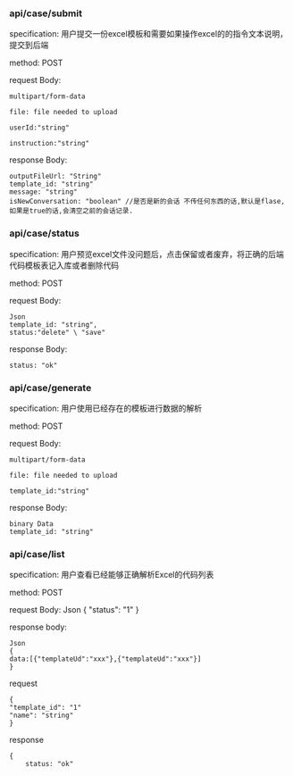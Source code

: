 ### api/case/submit

specification: 用户提交一份excel模板和需要如果操作excel的的指令文本说明，提交到后端

method:  POST

request Body:

````shell
multipart/form-data

file: file needed to upload

userId:"string"

instruction:"string"

````

response Body:

````shell
outputFileUrl: "String"
template_id: "string"
message: "string"
isNewConversation: "boolean" //是否是新的会话 不传任何东西的话,默认是flase,如果是true的话,会清空之前的会话记录.
````



###  api/case/status

specification: 用户预览excel文件没问题后，点击保留或者废弃，将正确的后端代码模板表记入库或者删除代码

method:  POST

request Body:

````shell
Json
template_id: "string",
status:"delete" \ "save"
````

response Body:

````shell
status: "ok"
````



### api/case/generate

specification: 用户使用已经存在的模板进行数据的解析

method:  POST

request Body:

````shell
multipart/form-data

file: file needed to upload

template_id:"string"

````

response Body:

````shell
binary Data
template_id: "string"
````



### api/case/list

specification: 用户查看已经能够正确解析Excel的代码列表

method:  POST

request Body:
Json
{
"status": "1"
}

response body:

````she
Json
{
data:[{"templateUd":"xxx"},{"templateUd":"xxx"}]
}
````

request

````shell
{
"template_id": "1"
"name": "string"
}
````

response

````shell
{
    status: "ok"
 





